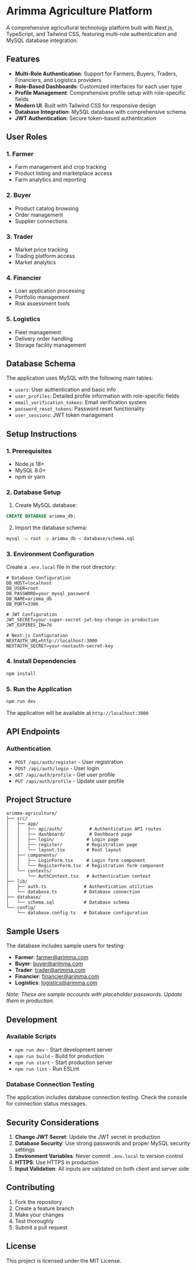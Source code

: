 # Arimma Agriculture Platform

A comprehensive agricultural technology platform built with Next.js, TypeScript, and Tailwind CSS, featuring multi-role authentication and MySQL database integration.

## Features

- **Multi-Role Authentication**: Support for Farmers, Buyers, Traders, Financiers, and Logistics providers
- **Role-Based Dashboards**: Customized interfaces for each user type
- **Profile Management**: Comprehensive profile setup with role-specific fields
- **Modern UI**: Built with Tailwind CSS for responsive design
- **Database Integration**: MySQL database with comprehensive schema
- **JWT Authentication**: Secure token-based authentication

## User Roles

### 1. Farmer
- Farm management and crop tracking
- Product listing and marketplace access
- Farm analytics and reporting

### 2. Buyer
- Product catalog browsing
- Order management
- Supplier connections

### 3. Trader
- Market price tracking
- Trading platform access
- Market analytics

### 4. Financier
- Loan application processing
- Portfolio management
- Risk assessment tools

### 5. Logistics
- Fleet management
- Delivery order handling
- Storage facility management

## Database Schema

The application uses MySQL with the following main tables:

- `users`: User authentication and basic info
- `user_profiles`: Detailed profile information with role-specific fields
- `email_verification_tokens`: Email verification system
- `password_reset_tokens`: Password reset functionality
- `user_sessions`: JWT token management

## Setup Instructions

### 1. Prerequisites

- Node.js 18+ 
- MySQL 8.0+
- npm or yarn

### 2. Database Setup

1. Create MySQL database:
```sql
CREATE DATABASE arimma_db;
```

2. Import the database schema:
```bash
mysql -u root -p arimma_db < database/schema.sql
```

### 3. Environment Configuration

Create a `.env.local` file in the root directory:

```env
# Database Configuration
DB_HOST=localhost
DB_USER=root
DB_PASSWORD=your_mysql_password
DB_NAME=arimma_db
DB_PORT=3306

# JWT Configuration
JWT_SECRET=your-super-secret-jwt-key-change-in-production
JWT_EXPIRES_IN=7d

# Next.js Configuration
NEXTAUTH_URL=http://localhost:3000
NEXTAUTH_SECRET=your-nextauth-secret-key
```

### 4. Install Dependencies

```bash
npm install
```

### 5. Run the Application

```bash
npm run dev
```

The application will be available at `http://localhost:3000`

## API Endpoints

### Authentication
- `POST /api/auth/register` - User registration
- `POST /api/auth/login` - User login
- `GET /api/auth/profile` - Get user profile
- `PUT /api/auth/profile` - Update user profile

## Project Structure

```
arimma-agriculture/
├── src/
│   ├── app/
│   │   ├── api/auth/          # Authentication API routes
│   │   ├── dashboard/         # Dashboard page
│   │   ├── login/            # Login page
│   │   ├── register/         # Registration page
│   │   └── layout.tsx        # Root layout
│   ├── components/
│   │   ├── LoginForm.tsx     # Login form component
│   │   └── RegisterForm.tsx  # Registration form component
│   └── contexts/
│       └── AuthContext.tsx   # Authentication context
├── lib/
│   ├── auth.ts              # Authentication utilities
│   └── database.ts          # Database connection
├── database/
│   └── schema.sql           # Database schema
└── config/
    └── database.config.ts   # Database configuration
```

## Sample Users

The database includes sample users for testing:

- **Farmer**: farmer@arimma.com
- **Buyer**: buyer@arimma.com  
- **Trader**: trader@arimma.com
- **Financier**: financier@arimma.com
- **Logistics**: logistics@arimma.com

*Note: These are sample accounts with placeholder passwords. Update them in production.*

## Development

### Available Scripts

- `npm run dev` - Start development server
- `npm run build` - Build for production
- `npm run start` - Start production server
- `npm run lint` - Run ESLint

### Database Connection Testing

The application includes database connection testing. Check the console for connection status messages.

## Security Considerations

1. **Change JWT Secret**: Update the JWT secret in production
2. **Database Security**: Use strong passwords and proper MySQL security settings
3. **Environment Variables**: Never commit `.env.local` to version control
4. **HTTPS**: Use HTTPS in production
5. **Input Validation**: All inputs are validated on both client and server side

## Contributing

1. Fork the repository
2. Create a feature branch
3. Make your changes
4. Test thoroughly
5. Submit a pull request

## License

This project is licensed under the MIT License.